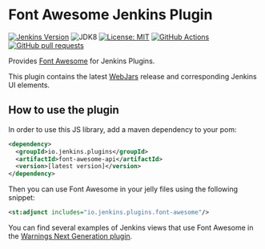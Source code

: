 # Font Awesome Jenkins Plugin

[![Jenkins Version](https://img.shields.io/badge/Jenkins-2.138.4-green.svg?label=min.%20Jenkins)](https://jenkins.io/download/)
![JDK8](https://img.shields.io/badge/jdk-8-yellow.svg?label=min.%20JDK)
[![License: MIT](https://img.shields.io/badge/license-MIT-yellow.svg)](https://opensource.org/licenses/MIT)
[![GitHub Actions](https://github.com/jenkinsci/font-awesome-api-plugin/workflows/GitHub%20Actions/badge.svg)](https://github.com/jenkinsci/font-awesome-api-plugin/actions)
[![GitHub pull requests](https://img.shields.io/github/issues-pr/uhafner/font-awesome-api-plugin.svg)](https://github.com/jenkinsci/font-awesome-api-plugin/pulls)

Provides [Font Awesome](https://fontawesome.com) for Jenkins Plugins.

This plugin contains the latest [WebJars](https://www.webjars.org) release and corresponding Jenkins UI elements. 

## How to use the plugin

In order to use this JS library, add a maven dependency to your pom:
```xml
<dependency>
  <groupId>io.jenkins.plugins</groupId>
  <artifactId>font-awesome-api</artifactId>
  <version>[latest version]</version>
</dependency>
```

Then you can use Font Awesome in your jelly files using the following snippet:
```xml
<st:adjunct includes="io.jenkins.plugins.font-awesome"/>
```
 
You can find several examples of Jenkins views that use Font Awesome in the 
[Warnings Next Generation plugin](https://github.com/jenkinsci/warnings-ng-plugin).

